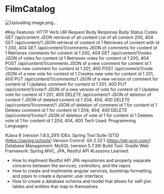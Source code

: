 # FilmCatalog
![Uploading image.png…]()

#Key Features:
HTTP Verb	URI	Request Body	Response Body	Status Codes
GET	/api/content	JSON retrieval of all content	List of all content	200, 404
GET	/api/content/1	JSON retrieval of content id 1	Retrieves of content with id 1	200, 404
GET	/api/content/1/comments	JSON of comments for content id 1	Retrieves comments for content id 1	200, 404
GET	/api/content/1/votes	JSON of votes for content id 1	Retrieves votes for content id 1	200, 404
POST	/api/content/1/comments	JSON of a new comment for content id 1	Creates new comment for content id 1	201, 400
POST	/api/content/1/vote	JSON of a new vote for content id 1	Creates new vote for content id 1	201, 400
PUT	/api/content/1/comments/1	JSON of a new version of comment for content id 1	Updates comment for content id 1	201, 400
PUT	/api/content/1/vote/1	JSON of a new version of vote for content id 1	Updates vote for content id 1	201, 400
DELETE	/api/content/1	JSON of deletion of content 1	JSON of deleted content id 1	204, 404, 400
DELETE	/api/content/1/comment/1	JSON of deletion of comment id 1 for content id 1	Deletes comment id 1 for content id 1	204, 404, 400
DELETE	/api/content/1/vote/1	JSON of deletion of vote id 1 for content id 1	Deletes vote id 1 for content id 1	204, 404, 400
Tech Used:
Programming Languages:

#Java 8 (version 1.8.0_391)
IDEs: Spring Tool Suite (STS) (https://spring.io/tools)
Version Control: Git 2.32.1 (https://git-scm.com/)
Database Management: MySQL (version 5.7.39)
Build Tool: Gradle
Web Framework: Spring MVC, JPA, Restful API
#Lessons Learned:
- How to impliment Restful API JPA repositories and properly separate concerns between the services, controllers, and the repos.
- How to create and impliments angular services, bootstrap formatting, and pipes to create a dynamic user interface.
- How to create a database schema and model that allows for self-join tables and entities that map to themselves.
